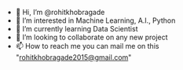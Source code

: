 - 👋 Hi, I’m @rohitkhobragade
- 👀 I’m interested in Machine Learning, A.I., Python
- 🌱 I’m currently learning Data Scientist
- 💞️ I’m looking to collaborate on any new project
- 📫 How to reach me you can mail me on this "rohitkhobragade2015@gmail.com"

<!---
rohitkhobragade/rohitkhobragade is a ✨ special ✨ repository because its `README.md` (this file) appears on your GitHub profile.
You can click the Preview link to take a look at your changes.
--->
